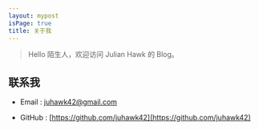 ```yaml
---
layout: mypost
isPage: true
title: 关于我
---
```


> Hello 陌生人，欢迎访问 Julian Hawk 的 Blog。



## 联系我


- Email : juhawk42@gmail.com

- GitHub : [https://github.com/juhawk42](https://github.com/juhawk42)
